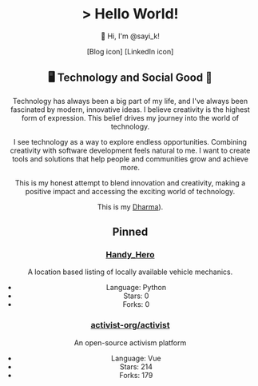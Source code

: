<div align="center">
<h1>> Hello World!</h1>

👋 Hi, I'm @sayi_k!

[Blog icon] [LinkedIn icon]

## 🖥️ Technology and Social Good 🌟

Technology has always been a big part of my life, and I've always been fascinated by modern, innovative ideas. I believe creativity is the highest form of expression. This belief drives my journey into the world of technology.

I see technology as a way to explore endless opportunities. Combining creativity with software development feels natural to me. I want to create tools and solutions that help people and communities grow and achieve more.

This is my honest attempt to blend innovation and creativity, making a positive impact and accessing the exciting world of technology.

This is my [Dharma](https://en.wikipedia.org/wiki/Dharma)).

## Pinned

### [Handy_Hero](https://github.com/sayik/handy-v2)
A location based listing of locally available vehicle mechanics.
- Language: Python
- Stars: 0
- Forks: 0

### [activist-org/activist](https://github.com/activist-org/activist)
An open-source activism platform
- Language: Vue
- Stars: 214
- Forks: 179
</div>
